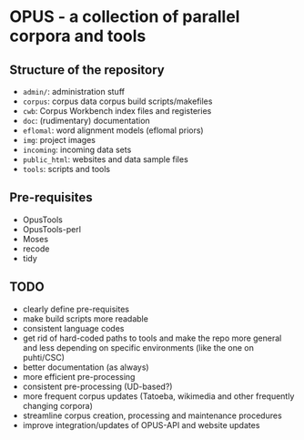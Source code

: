 
# OPUS - a collection of parallel corpora and tools


## Structure of the repository

* `admin/`: administration stuff
* `corpus`: corpus data corpus build scripts/makefiles
* `cwb`: Corpus Workbench index files and registeries
* `doc`: (rudimentary) documentation
* `eflomal`: word alignment models (eflomal priors)
* `img`: project images
* `incoming`: incoming data sets
* `public_html`: websites and data sample files
* `tools`: scripts and tools


## Pre-requisites

* OpusTools
* OpusTools-perl
* Moses
* recode
* tidy


## TODO

* clearly define pre-requisites
* make build scripts more readable
* consistent language codes
* get rid of hard-coded paths to tools and make the repo more general and less depending on specific environments (like the one on puhti/CSC)
* better documentation (as always)
* more efficient pre-processing
* consistent pre-processing (UD-based?)
* more frequent corpus updates (Tatoeba, wikimedia and other frequently changing corpora)
* streamline corpus creation, processing and maintenance procedures
* improve integration/updates of OPUS-API and website updates
